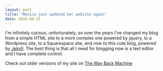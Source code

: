 ```yaml
---
layout: post
title: "Monica just updated her website again"
date: 2016-04-22
---
```


I'm infinitely curious, unfortunately, so over the years I've changed my blog from a simple HTML site to a more complex one powered by jquery, to a Wordpress site, to a Squarespace site, and now to this cute blog, powered by [Jekyll](http://jekyllrb.com). The best thing is that all I need for blogging now is a text editor and I have complete control. 

Check out older versions of my site on [The Way Back Machine](https://web.archive.org/web/*/monicahouston.com)
